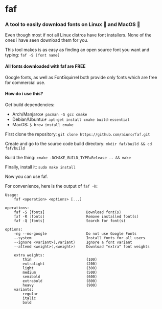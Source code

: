 # faf

### A tool to easily download fonts on Linux 🐧 and MacOS 🍏

Even though most if not all Linux distros have font installers.
None of the ones i have seen download them for you.

This tool makes is as easy as finding an open source font you want and typing:
`faf -S [font name]`

#### All fonts downloaded with faf are FREE

Google fonts, as well as FontSquirrel both provide only fonts which are free for commercial use.

#### How do i use this?

Get build dependencies:

- Arch/Manjaro:`# pacman -S gcc cmake`
- Debian/Ubuntu:`# apt-get install cmake build-essential`
- MacOS: `$ brew install cmake`

First clone the repository:
`git clone https://github.com/aiuno/faf.git`

Create and go to the source code build directory:
`mkdir faf/build && cd faf/build`

Build the thing:
`cmake -DCMAKE_BUILD_TYPE=Release .. && make`

Finally, install it:
`sudo make install`

Now you can use faf.

For convenience, here is the output of `faf -h`:

```
Usage:
    faf <operation> <options> [...]

operations:
    faf -S [fonts]                   Download font(s)
    faf -R [fonts]                   Remove installed font(s)
    faf -Q [fonts]                   Search for font(s)

options:
    -ng --no-google                  Do not use Google Fonts
    --system                         Install fonts for all users
    --ignore <variant>(,variant)     Ignore a font variant
    --attend <weight>(,<weight>)     Download "extra" font weights

    extra weights:
        thin                         (100)
        extralight                   (200)
        light                        (300)
        medium                       (500)
        semibold                     (600)
        extrabold                    (800)
        heavy                        (900)
    variants:
        regular
        italic
        bold
```

